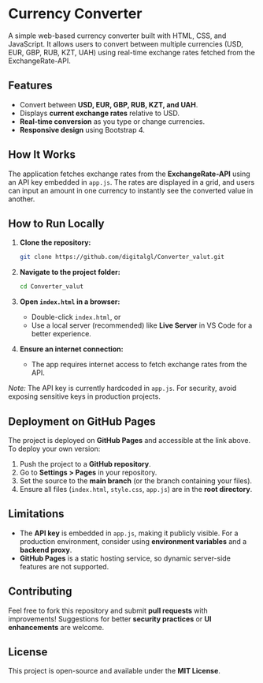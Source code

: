 
# Currency Converter

A simple web-based currency converter built with HTML, CSS, and JavaScript. It allows users to convert between multiple currencies (USD, EUR, GBP, RUB, KZT, UAH) using real-time exchange rates fetched from the ExchangeRate-API.

## Features
- Convert between **USD, EUR, GBP, RUB, KZT, and UAH**.
- Displays **current exchange rates** relative to USD.
- **Real-time conversion** as you type or change currencies.
- **Responsive design** using Bootstrap 4.

## How It Works
The application fetches exchange rates from the **ExchangeRate-API** using an API key embedded in `app.js`. The rates are displayed in a grid, and users can input an amount in one currency to instantly see the converted value in another.

## How to Run Locally
1. **Clone the repository:**
   ```bash
   git clone https://github.com/digitalgl/Converter_valut.git
   ```

2. **Navigate to the project folder:**
   ```bash
   cd Converter_valut
   ```

3. **Open `index.html` in a browser:**
   - Double-click `index.html`, or
   - Use a local server (recommended) like **Live Server** in VS Code for a better experience.

4. **Ensure an internet connection:**
   - The app requires internet access to fetch exchange rates from the API.

*Note:* The API key is currently hardcoded in `app.js`. For security, avoid exposing sensitive keys in production projects.

## Deployment on GitHub Pages
The project is deployed on **GitHub Pages** and accessible at the link above. To deploy your own version:
1. Push the project to a **GitHub repository**.
2. Go to **Settings > Pages** in your repository.
3. Set the source to the **main branch** (or the branch containing your files).
4. Ensure all files (`index.html`, `style.css`, `app.js`) are in the **root directory**.

## Limitations
- The **API key** is embedded in `app.js`, making it publicly visible. For a production environment, consider using **environment variables** and a **backend proxy**.
- **GitHub Pages** is a static hosting service, so dynamic server-side features are not supported.

## Contributing
Feel free to fork this repository and submit **pull requests** with improvements! Suggestions for better **security practices** or **UI enhancements** are welcome.

## License
This project is open-source and available under the **MIT License**.
